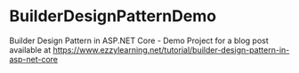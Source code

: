 # BuilderDesignPatternDemo
Builder Design Pattern in ASP.NET Core - Demo Project for a blog post available at https://www.ezzylearning.net/tutorial/builder-design-pattern-in-asp-net-core

